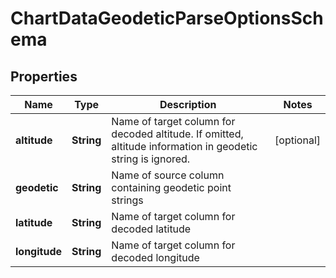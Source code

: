 # ChartDataGeodeticParseOptionsSchema

## Properties
Name | Type | Description | Notes
------------ | ------------- | ------------- | -------------
**altitude** | **String** | Name of target column for decoded altitude. If omitted, altitude information in geodetic string is ignored. |  [optional]
**geodetic** | **String** | Name of source column containing geodetic point strings | 
**latitude** | **String** | Name of target column for decoded latitude | 
**longitude** | **String** | Name of target column for decoded longitude | 
